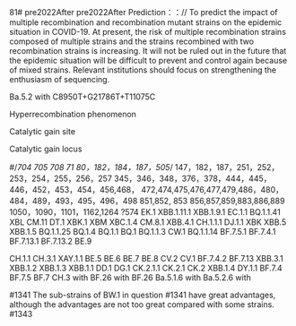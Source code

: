 81# pre2022After
pre2022After
Prediction：：//
To predict the impact of multiple recombination and recombination mutant strains on the epidemic situation in COVID-19. At present, the risk of multiple recombination strains composed of multiple strains and the strains recombined with two recombination strains is increasing. It will not be ruled out in the future that the epidemic situation will be difficult to prevent and control again because of mixed strains. Relevant institutions should focus on strengthening the enthusiasm of sequencing.


Ba.5.2   with   C8950T+G21786T+T11075C

Hyperrecombination phenomenon

Catalytic gain site

Catalytic gain locus

#/*704 705 708 71 80，182，184，187，505*/
147，182，187，251，252，253，254，255，256，257
345，346，348，376，378，444，445，446，452，453，454，456,468，
472,474,475,476,477,479,486，480，484，489，493，495，496，498
851,852, 853 856,857,859,883,886,889
1050，1090，1101，1162,1264       ?574
EK.1
XBB.1.11.1
XBB.1.9.1
EC.1.1
BQ.1.1.41
XBL
CM.11
DT.1
XBK.1
XBM
XBC.1.4
CM.8.1
XBB.4.1
CH.1.1.1
DJ.1.1
XBK
XBB.5
XBB.1.5
BQ.1.1.25
BQ.1.4
BQ.1.1
BQ.1
BQ.1.1.3
CW.1
BQ.1.1.14
BF.7.5.1
BF.7.4.1
BF.7.13.1
BF.7.13.2
BE.9

CH.1.1
CH.3.1
XAY.1.1
BE.5
BE.6
BE.7
BE.8
CV.2
CV.1
BF.7.4.2
BF.7.13
XBB.3.1
XBB.1.2
XBB.1.3
XBB.1.1
DD.1
DG.1
CK.2.1.1
CK.2.1
CK.2
XBB.1.4
DY.1.1
BF.7.4
BF.7.5
BF.7
CH.3 with
BF.26        with
BF.26
Ba.5.1.6     with
Ba.5.2.6     with


#1341
The sub-strains of BW.1 in question #1341 have great advantages, although the advantages are not too great compared with some strains.
#1343
